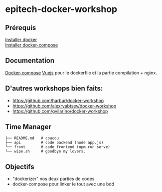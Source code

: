 # epitech-docker-workshop

## Prérequis

[Installer docker](https://docs.docker.com/install/)  
[Installer docker-compose](https://docs.docker.com/compose/install/)

## Documentation

[Docker-compose](https://docs.docker.com/compose/compose-file/)
[Vuejs](https://fr.vuejs.org/v2/cookbook/dockerize-vuejs-app.html) pour le dockerfile et la partie compilation + nginx.

## D'autres workshops bien faits:
  - https://github.com/harbur/docker-workshop
  - https://github.com/alexryabtsev/docker-workshop
  - https://github.com/gvilarino/docker-workshop


## Time Manager
```
├── README.md   # coucou 
├── api         # code backend (node app.js)
└── front       # code frontend (npm run serve)
└── wipe.sh     # goodbye my lovers.
```

## Objectifs
 - "dockerizer" nos deux parties de codes
 - docker-compose pour linker le tout avec une bdd
 
